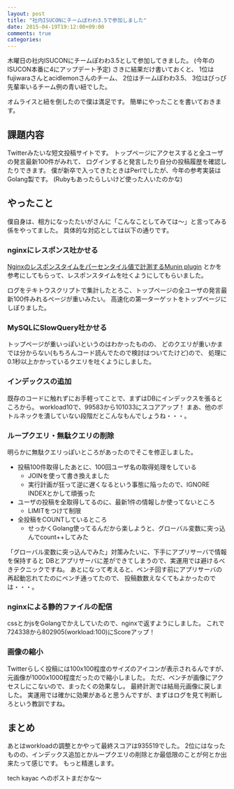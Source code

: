 ```yaml
---
layout: post
title: "社内ISUCONにチームぽわわ3.5で参加しました"
date: 2015-04-19T19:12:00+09:00
comments: true
categories: 
---
```


木曜日の社内ISUCONにチームぽわわ3.5として参加してきました。
(今年のISUCON本番に4にアップデート予定)
さきに結果だけ書いておくと、
1位はfujiwaraさんとacidlemonさんのチーム、
2位はチームぽわわ3.5、
3位はぴっぴ先輩率いるチーム例の青い紐でした。

オムライスと紐を倒したので僕は満足です。
簡単にやったことを書いておきます。

<!-- More -->

## 課題内容

Twitterみたいな短文投稿サイトです。
トップページにアクセスすると全ユーザの発言最新100件がみれて、
ログインすると発言したり自分の投稿履歴を確認したりできます。
僕が新卒で入ってきたときはPerlでしたが、今年の参考実装はGolang製です。
(Rubyもあったらしいけど使った人いたのかな)

## やったこと

僕自身は、相方になったたいがさんに「こんなことしてみては〜」と言ってみる係をやってました。
具体的な対応としては以下の通りです。

### nginxにレスポンス吐かせる

[Nginxのレスポンスタイムをパーセンタイル値で計測するMunin plugin](http://takeshiyako.blogspot.jp/2014/10/nginxmunin-plugin.html)
とかを参考にしてもらって、レスポンスタイムを吐くようにしてもらいました。

ログをテキトウスクリプトで集計したとろこ、トップページの全ユーザの発言最新100件みれるページが重いみたい。
高速化の第一ターゲットをトップページにしぼりました。

### MySQLにSlowQuery吐かせる

トップページが重いっぽいというのはわかったものの、
どのクエリが重いかまでは分からない(もちろんコード読んでたので検討はついてたけど)ので、
処理に0.1秒以上かかっているクエリを吐くようにしました。

### インデックスの追加

既存のコードに触れずにお手軽ってことで、まずはDBにインデックスを張るところから。
workload10で、99583から101033にスコアアップ！
まあ、他のボトルネックを潰していない段階だとこんなもんでしょうね・・・。

### ループクエリ・無駄クエリの削除

明らかに無駄クエリっぽいところがあったのでそこを修正しました。

- 投稿100件取得したあとに、100回ユーザ名の取得処理をしている
  - JOINを使って書き換えました
  - 実行計画が狂って逆に遅くなるという事態に陥ったので、IGNORE INDEXとかして頑張った
- ユーザの投稿を全取得してるのに、最新1件の情報しか使ってないところ
  - LIMITをつけて制限
- 全投稿をCOUNTしているところ
  - せっかくGolang使ってるんだから楽しようと、グローバル変数に突っ込んでcount++してみた

「グローバル変数に突っ込んでみた」対策みたいに、下手にアプリサーバで情報を保持すると
DBとアプリサーバに差ができてしまうので、実運用では避けるべきテクニックですね。
あとになって考えると、ベンチ回す前にアプリサーバの再起動忘れてたのにベンチ通ってたので、
投稿数数えなくてもよかったのでは・・・。

### nginxによる静的ファイルの配信

cssとかjsをGolangでかえしていたので、nginxで返すようにしました。
これで724338から802905(workload:100)にScoreアップ！

### 画像の縮小

Twitterらしく投稿には100x100程度のサイズのアイコンが表示されるんですが、
元画像が1000x1000程度だったので縮小しました。
ただ、ベンチが画像にアクセスしにこないので、まったくの効果なし。
最終計測では結局元画像に戻しました。
実運用では確かに効果があると思うんですが、まずはログを見て判断しろという教訓ですね。

## まとめ

あとはworkloadの調整とかやって最終スコアは935519でした。
2位にはなったものの、インデックス追加とかループクエリの削除とか最低限のことが何とか出来たって感じです。
もっと精進します。

tech kayac へのポストまだかな〜
